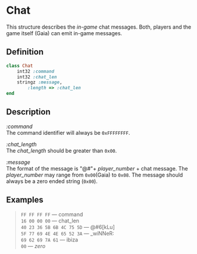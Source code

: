 # Chat

This structure describes the *in-game* chat messages. Both, players and the game itself (Gaia) can emit in-game messages. 

## Definition

```ruby
class Chat
	int32 :command 
	int32 :chat_len
	stringz :message,
		:length => :chat_len
end
```

## Description

*:command*  
The command identifier will always be `0xFFFFFFFF`.

*:chat_length*  
The *chat_length* should be greater than `0x00`.

*:message*  
The format of the message is "@#"+ *player_number* + chat message.
The *player_number* may range from `0x00`(Gaia) to `0x08`.
The message should always be a zero ended string (`0x00`).

## Examples

>`FF FF FF FF` &mdash; command  
>`16 00 00 00` &mdash; chat_len  
>`40 23 36 5B 6B 4C 75 5D` &mdash; @#6[kLu]    
>`5F 77 69 4E 4E 65 52 3A` &mdash; _wiNNeR:  
>`69 62 69 7A 61` &mdash; ibiza  
>`00` &mdash; *zero*
